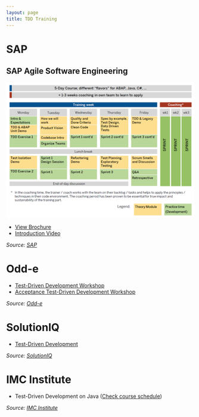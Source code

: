 ```yaml
---
layout: page
title: TDD Training
---
```


# SAP

## SAP Agile Software Engineering

![SAP AgileSE Course Structure](/img/sap_agilese_course.png)

- [View Brochure](https://s3-ap-southeast-1.amazonaws.com/pacroy/ASE+Training+Information.pdf)
- [Introduction Video](https://www.youtube.com/watch?v=oxFpedbxgSs)

_Source: [SAP](https://wiki.scn.sap.com/wiki/display/ATopics/Agile+Software+Engineering+Home)_

# Odd-e

- [Test-Driven Development Workshop](https://www.odd-e.com/courses/test-driven-development-workshop.html)
- [Acceptance Test-Driven Development Workshop](https://www.odd-e.com/courses/acceptance-test-driven-development-workshop.html)

_Source: [Odd-e](https://www.odd-e.com/)_

# SolutionIQ

- [Test-Driven Development](http://www.solutionsiq.com/wp-content/uploads/2016/03/SIQ-Course-Brief-Test-Driven-Development.pdf)

_Source: [SolutionIQ](http://www.solutionsiq.com/)_

# IMC Institute

- Test-Driven Development on Java ([Check course schedule](http://www.imcinstitute.com/training/training-schedule))

_Source: [IMC Institute](http://www.imcinstitute.com)_